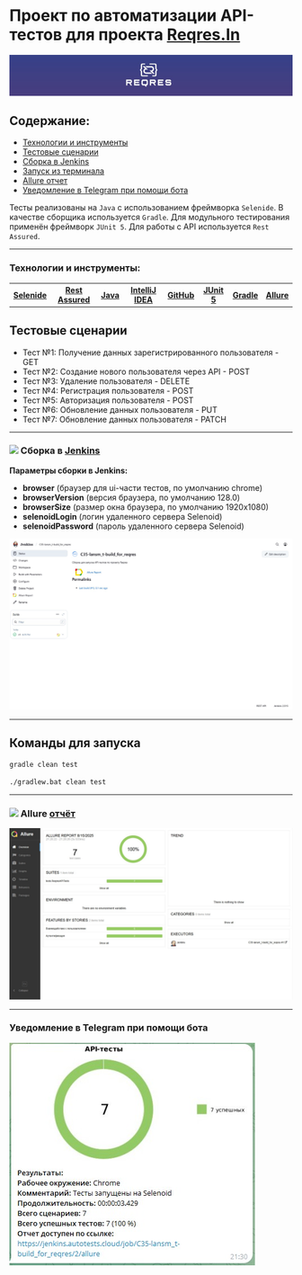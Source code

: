 # Проект по автоматизации API-тестов для проекта [Reqres.In](https://reqres.in)

![](media/REQRES.jpg)

## Содержание:

- [Технологии и инструменты](#технологии-и-инструменты)
- [Тестовые сценарии](#тестовые-сценарии)
- [Сборка в Jenkins](#jenkins-build)
- [Запуск из терминала](#команды-для-запуска)
- [Allure отчет](#allure-report)
- [Уведомление в Telegram при помощи бота](#уведомление-в-telegram-при-помощи-бота)

Тесты реализованы на <code>Java</code> с использованием фреймворка <code>Selenide</code>.
В качестве сборщика используется <code>Gradle</code>.
Для модульного тестирования применён фреймворк <code>JUnit 5</code>.
Для работы с API используется <code>Rest Assured</code>.

---

### Технологии и инструменты:
<table>
  <tr>
    <th><a href="https://selenide.org/" target="_blank">Selenide</a>
    <th><a href="https://rest-assured.io/" target="_blank">Rest Assured</a></th>
    <th><a href="https://www.oracle.com/java/" target="_blank">Java</a></th>
    <th><a href="https://www.jetbrains.com/idea/" target="_blank">IntelliJ IDEA</a></th>
    <th><a href="https://github.com/" target="_blank">GitHub</a></th>
    <th><a href="https://junit.org/junit5/" target="_blank">JUnit 5</a></th>
    <th><a href="https://gradle.org/" target="_blank">Gradle</a></th>
    <th><a href="https://qameta.io/" target="_blank">Allure</a></th>
  </tr>
</table>

## Тестовые сценарии
- Тест №1: Получение данных зарегистрированного пользователя - GET
- Тест №2: Создание нового пользователя через API - POST
- Тест №3: Удаление пользователя - DELETE
- Тест №4: Регистрация пользователя - POST
- Тест №5: Авторизация пользователя - POST
- Тест №6: Обновление данных пользователя - PUT
- Тест №7: Обновление данных пользователя - PATCH
---
<h3 id="jenkins-build"> 
  <img src="https://img.icons8.com/?size=30&id=39292&format=png&color=000000"> Сборка в <a href="https://jenkins.autotests.cloud/job/C35-lansm_t-build_for_reqres/">Jenkins</a>
</h3>

**Параметры сборки в Jenkins:**

- **browser** (браузер для ui-части тестов, по умолчанию chrome)
- **browserVersion** (версия браузера, по умолчанию 128.0)
- **browserSize** (размер окна браузера, по умолчанию 1920x1080)
- **selenoidLogin** (логин удаленного сервера Selenoid)
- **selenoidPassword** (пароль удаленного сервера Selenoid)

![](media/jenkins_reqres.jpg)

---
## Команды для запуска

```bash
gradle clean test
```

```bash
./gradlew.bat clean test
```
---

<h3 id="allure-report">
  <img src="https://img.icons8.com/?size=30&id=39292&format=png&color=000000">
  Allure <a href="https://jenkins.autotests.cloud/job/C35-lansm_t-build_for_reqres/allure/">отчёт</a>
</h3>

![](media/allure_reqres.jpg)

---
### Уведомление в Telegram при помощи бота
![](media/telegram_reqres.jpg)
